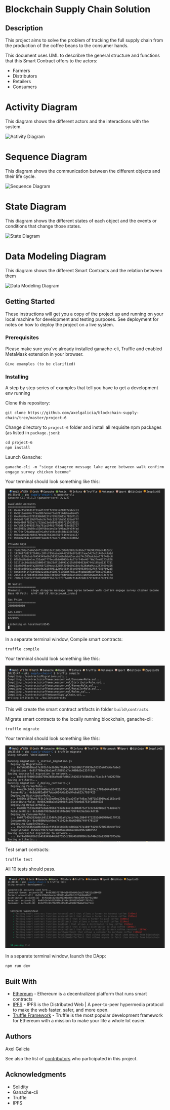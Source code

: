 # Blockchain Supply Chain Solution

## Description

This project aims to solve the problem of tracking the full supply chain from the production of the coffee beans to the consumer hands.

This document uses UML to describre the general structure and functions that this Smart Contract offers to the actors:

- Farmers
- Distributors
- Retailers
- Consumers

# Activity Diagram

This diagram shows the different actors and the interactions with the system.

![Activity Diagram](https://github.com/axelgalicia/blockchain-supply-chain/blob/master/project-6/images/activity_diagram_final.png)


# Sequence Diagram

This diagram shows the communication between the different objects and their life cycle.

![Sequence Diagram](https://github.com/axelgalicia/blockchain-supply-chain/blob/master/project-6/images/sequence_diagram3.png)

# State Diagram

This diagram shows the different states of each object and the events or conditions that change those states.

![State Diagram](https://github.com/axelgalicia/blockchain-supply-chain/blob/master/project-6/images/state_diagram_final.png)

# Data Modeling Diagram

This diagram shows the different Smart Contracts and the relation between them

![Data Modeling Diagram](https://github.com/axelgalicia/blockchain-supply-chain/blob/master/project-6/images/data_modeling_diagram.jpg)


## Getting Started

These instructions will get you a copy of the project up and running on your local machine for development and testing purposes. See deployment for notes on how to deploy the project on a live system.

### Prerequisites

Please make sure you've already installed ganache-cli, Truffle and enabled MetaMask extension in your browser.

```
Give examples (to be clarified)
```

### Installing

A step by step series of examples that tell you have to get a development env running

Clone this repository:

```
git clone https://github.com/axelgalicia/blockchain-supply-chain/tree/master/project-6
```

Change directory to ```project-6``` folder and install all requisite npm packages (as listed in ```package.json```):

```
cd project-6
npm install
```

Launch Ganache:

```
ganache-cli -m "siege disagree message lake agree between walk confirm engage survey chicken become"
```

Your terminal should look something like this:

![truffle test](images/ganache-cli.png)

In a separate terminal window, Compile smart contracts:

```
truffle compile
```

Your terminal should look something like this:

![truffle test](images/truffle_compile.png)

This will create the smart contract artifacts in folder ```build\contracts```.

Migrate smart contracts to the locally running blockchain, ganache-cli:

```
truffle migrate
```

Your terminal should look something like this:

![truffle test](images/truffle_migrate.png)

Test smart contracts:

```
truffle test
```

All 10 tests should pass.

![truffle test](images/truffle_test.png)

In a separate terminal window, launch the DApp:

```
npm run dev
```

## Built With

* [Ethereum](https://www.ethereum.org/) - Ethereum is a decentralized platform that runs smart contracts
* [IPFS](https://ipfs.io/) - IPFS is the Distributed Web | A peer-to-peer hypermedia protocol
to make the web faster, safer, and more open.
* [Truffle Framework](http://truffleframework.com/) - Truffle is the most popular development framework for Ethereum with a mission to make your life a whole lot easier.


## Authors

Axel Galicia

See also the list of [contributors](https://github.com/your/project/contributors.md) who participated in this project.

## Acknowledgments

* Solidity
* Ganache-cli
* Truffle
* IPFS


